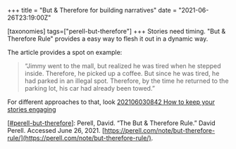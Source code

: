+++
title = "But & Therefore for building narratives"
date = "2021-06-26T23:19:00Z"

[taxonomies]
tags=["perell-but-therefore"]
+++
Stories need timing. "But & Therefore Rule" provides a easy way to flesh it out in a dynamic way.

The article provides a spot on example:

> “Jimmy went to the mall, but realized he was tired when he stepped inside. Therefore, he picked up a coffee. But since he was tired, he had parked in an illegal spot. Therefore, by the time he returned to the parking lot, his car had already been towed.”

For different approaches to that, look [202106030842 How to keep your stories engaging](/blips/202106030842-how-to-keep-your-stories-engaging)

[[#perell-but-therefore](/tags/perell-but-therefore)]: Perell, David. “The But & Therefore Rule.” David Perell. Accessed June 26, 2021. [https://perell.com/note/but-therefore-rule/](https://perell.com/note/but-therefore-rule/).
